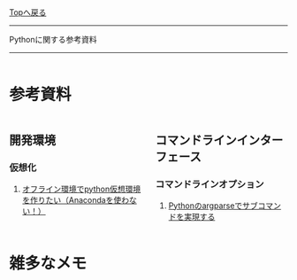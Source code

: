 <style>
.column-left{
  float: left;
  width: 47.5%;
  text-align: left;
}
.column-right{
  float: right;
  width: 47.5%;
  text-align: left;
}
.column-one{
  float: left;
  width: 100%;
  text-align: left;
}
</style>
<!-- ---------------------------------------------------------------------------------------------------- -->
<!-- ヘッダ部 -->
<!-- ---------------------------------------------------------------------------------------------------- -->
<div class="column-one">
  <a href="../index.md"　 target="_self" >Topへ戻る</a>  

  --------------------------------------------------------------------------
  Pythonに関する参考資料

  --------------------------------------------------------------------------
</div>

<!-- ---------------------------------------------------------------------------------------------------- -->
<!-- セクション -->
<div class="column-one">
<!-- ---------------------------------------------------------------------------------------------------- -->

# 参考資料
<!-- left--------------------------------- -->
  <div class="column-left">

  ## 開発環境
  ### 仮想化
  1. <a href="https://qiita.com/IntenF/items/3f88d07fb41422e0f4e7" target="_blank">オフライン環境でpython仮想環境を作りたい（Anacondaを使わない！）</a>	

  </div>
  <!-- right--------------------------------- -->
  <div class="column-right">

  ## コマンドラインインターフェース
  ### コマンドラインオプション
  1. <a href="https://qiita.com/oohira/items/308bbd33a77200a35a3d" target="_blank">Pythonのargparseでサブコマンドを実現する</a>	

  </div>
</div>

<!-- ---------------------------------------------------------------------------------------------------- -->
<!-- セクション -->
<div class="column-one">
<!-- ---------------------------------------------------------------------------------------------------- -->

  # 雑多なメモ
  <!-- left--------------------------------- -->
  <div class="column-left">

  </div>
  </div>
  <!-- right--------------------------------- -->
  <div class="column-right">
  </div>
</div>
